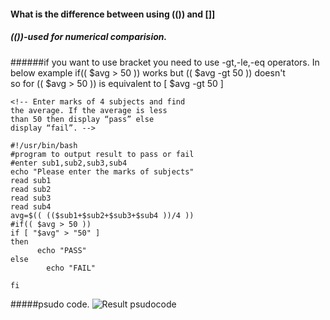 
#### What is the difference between using (()) and []] 

##### (())-used for numerical comparision.
######if you want to use bracket you need to use -gt,-le,-eq operators.
In below example 
if(( $avg > 50 )) works but (( $avg -gt 50 )) doesn't  
so for (( $avg > 50 )) is equivalent to [ $avg -gt 50 ]



    <!-- Enter marks of 4 subjects and find
    the average. If the average is less
    than 50 then display “pass” else
    display “fail”. -->

    #!/usr/bin/bash
    #program to output result to pass or fail
    #enter sub1,sub2,sub3,sub4
    echo "Please enter the marks of subjects"
    read sub1
    read sub2
    read sub3
    read sub4
    avg=$(( (($sub1+$sub2+$sub3+$sub4 ))/4 ))
    #if(( $avg > 50 ))
    if [ "$avg" > "50" ]
    then
          echo "PASS"
    else
            echo "FAIL"

    fi
 

#####psudo code.
![Result psudocode](C:\Users\namita\awsclass\result_psudocode.excalidraw)




    




